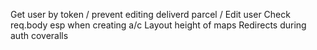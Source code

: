 Get user by token /
prevent editing deliverd parcel /
Edit user
Check req.body esp when creating a/c
Layout height of maps
Redirects during auth
coveralls